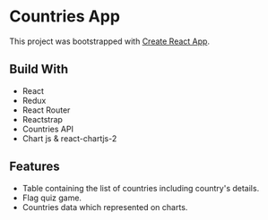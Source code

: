 # Countries App

This project was bootstrapped with [Create React App](https://github.com/facebookincubator/create-react-app).


## Build With
* React
* Redux
* React Router
* Reactstrap 
* Countries API
* Chart js & react-chartjs-2



## Features

* Table containing the list of countries including country's details.
* Flag quiz game.
* Countries data which represented on charts.

